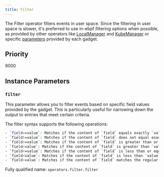 ```yaml
---
title: Filter
---
```


The Filter operator filters events in user space. Since the filtering in user
space is slower, it's preferred to use in-ebpf filtering options when possible,
as provided by other operators like [LocalManager](./localmanager.md) and
[KubeManager](./kubemanager.md) or specific
[parameters](../../gadget-devel/parameters.md) provided by each gadget.

## Priority

9000

## Instance Parameters

### `filter`

This parameter allows you to filter events based on specific field values
provided by the gadget. This is particularly useful for narrowing down the
output to entries that meet certain criteria.

The filter syntax supports the following operations:

```bash
- `field==value`: Matches if the content of `field` equals exactly `value`.
- `field!=value`: Matches if the content of `field` does not equal exactly `value`.
- `field>=value`: Matches if the content of `field` is greater than or equal to `value`.
- `field>value`: Matches if the content of `field` is greater than `value`.
- `field<=value`: Matches if the content of `field` is less than or equal to `value`.
- `field<value`: Matches if the content of `field` is less than `value`.
- `field~value`: Matches if the content of `field` matches the regular expression `value`. See [RE2 Syntax](https://github.com/google/re2/wiki/Syntax) for more details.
```

Fully qualified name: `operators.filter.filter`
